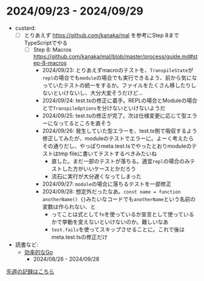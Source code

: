 # 2024/09/23 - 2024/09/29

- custard:
    - [ ] とりあえず <https://github.com/kanaka/mal> を参考にStep 8までTypeScriptでやる
        - [ ] Step 8: Macros <https://github.com/kanaka/mal/blob/master/process/guide.md#step-8-macros>
            - 2024/09/23: とりあえずmacroのテストを、`TranspileState`が`repl`の場合でも`module`の場合でも実行できるよう、前から気になっていたテストの統一をするか。ファイルをたくさん移したりしないといけないし、大分大変そうだけど...
            - 2024/09/24: test.tsの修正に着手。REPLの場合とModuleの場合とで`TranspileOptions`を分けないといけないようだ
            - 2024/09/25: test.tsの修正が完了。次は仕様変更に応じて型エラーになってるところを直そう
            - 2024/09/26: 発生していた型エラーを、test.ts側で吸収するよう修正してみたが、moduleのテストでエラーに。よーく考えたらその通りだし、やっぱりmeta.test.tsでやったとおりmoduleのテストはtmp fileに書いてテストするべきみたいね
                - 直した。まだ一部のテストが落ちる。適宜`repl`の場合のみテストした方がいいケースとかだろう
                - 流石に実行が大分遅くなってしまった
            - 2024/09/27: `module`の場合に落ちるテストを一部修正
            - 2024/09/28: 想定外だったなあ。`const name = function anotherName() {}`みたいなコードでも`anotherName`という名前の変数は作られない、と
                - ってことは式として`fn`を使っているか宣言として使っているかで挙動を変えないといけないのか。難しいなあ
                - `test.fails`を使ってスキップさせることに。これで後はmeta.test.tsの修正だけ
- 読書など:
    - [効率的なGo](https://www.oreilly.co.jp//books/9784814400539/)
        - 2024/08/26 - 2024/09/28

[先週の記録はこちら](https://github.com/igrep/daily-commits/blob/b5f7c393b5fffdd3992146ad56248e4b61f94c26/yesterday.md)
